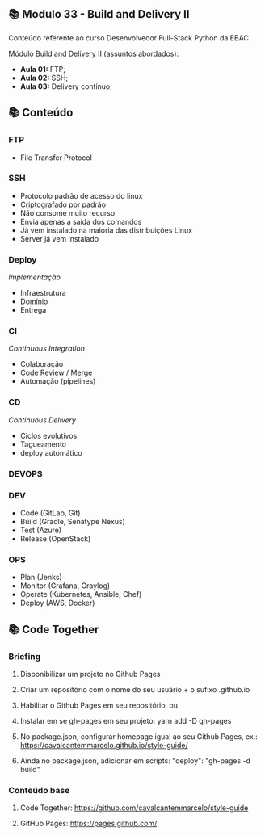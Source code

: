 ## 📚 Modulo 33 - Build and Delivery II
Conteúdo referente ao curso Desenvolvedor Full-Stack Python da EBAC.

Módulo Build and Delivery II (assuntos abordados):
- **Aula 01:** FTP;
- **Aula 02:** SSH;
- **Aula 03:** Delivery contínuo;

## 📚 Conteúdo

### FTP
- File Transfer Protocol

### SSH
- Protocolo padrão de acesso do linux
- Criptografado por padrão
- Não consome muito recurso
- Envia apenas a saída dos comandos
- Já vem instalado na maioria das distribuições Linux
- Server já vem instalado

### Deploy
*Implementação*
- Infraestrutura
- Domínio
- Entrega

### CI
*Continuous Integration*
- Colaboração
- Code Review / Merge
- Automação (pipelines)

### CD
*Continuous Delivery*
- Ciclos evolutivos
- Tagueamento
- deploy automático

### DEVOPS
### DEV
- Code (GitLab, Git)
- Build (Gradle, Senatype Nexus)
- Test (Azure)
- Release (OpenStack)

### OPS
- Plan (Jenks)
- Monitor (Grafana, Graylog)
- Operate (Kubernetes, Ansible, Chef)
- Deploy (AWS, Docker)


## 📚 Code Together

### Briefing
1. Disponibilizar um projeto no Github Pages

2. Criar um repositório com o nome do seu usuário + o sufixo .github.io

3. Habilitar o Github Pages em seu repositório, ou

4. Instalar em se gh-pages em seu projeto: yarn add -D gh-pages

5. No package.json, configurar homepage igual ao seu Github Pages,
ex.: https://cavalcantemmarcelo.github.io/style-guide/

6. Ainda no package.json, adicionar em scripts: "deploy": "gh-pages -d
build"

### Conteúdo base
1. Code Together: https://github.com/cavalcantemmarcelo/style-guide

2. GitHub Pages: https://pages.github.com/